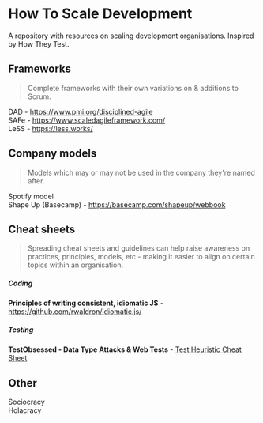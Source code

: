 # How To Scale Development
A repository with resources on scaling development organisations. Inspired by How They Test.<br>


## Frameworks
> Complete frameworks with their own variations on & additions to Scrum.

DAD  - https://www.pmi.org/disciplined-agile <br>
SAFe - https://www.scaledagileframework.com/ <br>
LeSS - https://less.works/ <br>

## Company models
> Models which may or may not be used in the company they're named after.  

Spotify model <br>
Shape Up (Basecamp) - https://basecamp.com/shapeup/webbook <br>

## Cheat sheets
> Spreading cheat sheets and guidelines can help raise awareness on practices, principles, models, etc - making it easier to align on certain topics within an organisation.  

##### Coding
**Principles of writing consistent, idiomatic JS** - https://github.com/rwaldron/idiomatic.js/

##### Testing
**TestObsessed - Data Type Attacks & Web Tests** - [Test Heuristic Cheat Sheet](https://testobsessed.com/wp-content/uploads/2011/04/testheuristicscheatsheetv1.pdf)

## Other
Sociocracy <br>
Holacracy <br>
 

